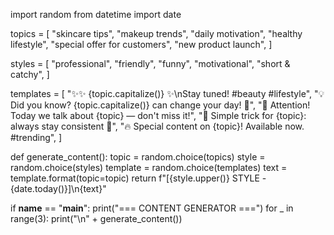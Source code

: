 import random
from datetime import date

topics = [
    "skincare tips",
    "makeup trends",
    "daily motivation",
    "healthy lifestyle",
    "special offer for customers",
    "new product launch",
]

styles = [
    "professional",
    "friendly",
    "funny",
    "motivational",
    "short & catchy",
]

templates = [
    "✨✨ {topic.capitalize()} ✨\nStay tuned! #beauty #lifestyle",
    "💡 Did you know? {topic.capitalize()} can change your day! 🚀",
    "📣 Attention! Today we talk about {topic} — don't miss it!",
    "🌸 Simple trick for {topic}: always stay consistent 💖",
    "🔥 Special content on {topic}! Available now. #trending",
]

def generate_content():
    topic = random.choice(topics)
    style = random.choice(styles)
    template = random.choice(templates)
    text = template.format(topic=topic)
    return f"[{style.upper()} STYLE - {date.today()}]\n{text}"

if __name__ == "__main__":
    print("=== CONTENT GENERATOR ===")
    for _ in range(3):
        print("\n" + generate_content())
